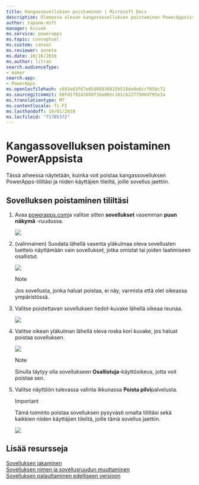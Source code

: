 ```yaml
---
title: Kangassovelluksen poistaminen | Microsoft Docs
description: Olemassa olevan kangassovelluksen poistaminen PowerAppsissa
author: tapanm-msft
manager: kvivek
ms.service: powerapps
ms.topic: conceptual
ms.custom: canvas
ms.reviewer: anneta
ms.date: 10/16/2016
ms.author: litran
search.audienceType:
- maker
search.app:
- PowerApps
ms.openlocfilehash: c683ed3f67e05d08038815b518de8e6ccf85bc71
ms.sourcegitcommit: 60fd1792430b9f3da08ec161cb2277506d795e3a
ms.translationtype: MT
ms.contentlocale: fi-FI
ms.lasthandoff: 10/01/2019
ms.locfileid: "71705372"
---
```

# <a name="delete-a-canvas-app-from-powerapps"></a>Kangassovelluksen poistaminen PowerAppsista
Tässä aiheessa näytetään, kuinka voit poistaa kangassovelluksen PowerApps-tililtäsi ja niiden käyttäjien tileiltä, joille sovellus jaettiin.

## <a name="delete-an-app-from-your-account"></a>Sovelluksen poistaminen tililtäsi
1. Avaa [powerapps.com](https://web.powerapps.com?utm_source=padocs&utm_medium=linkinadoc&utm_campaign=referralsfromdoc)ja valitse sitten **sovellukset** vasemman **puun näkymä** -ruudussa.
   
    ![](./media/delete-app/file-apps.png)
2. (valinnainen) Suodata lähellä vasenta yläkulmaa oleva sovellusten luettelo näyttämään vain sovellukset, jotka omistat tai joiden laatimiseen osallistut.
   
    ![](./media/delete-app/filter-list.png)
   
    > [!NOTE]
   > Jos sovellusta, jonka haluat poistaa, ei näy, varmista että olet oikeassa ympäristössä.
3. Valitse poistettavan sovelluksen tiedot-kuvake lähellä oikeaa reunaa.
   
    ![](./media/delete-app/app-options.png)
4. Valitse oikean yläkulman lähellä oleva roska kori kuvake, jos haluat poistaa sovelluksen.
   
    ![](./media/delete-app/delete-icon.png)
   
    > [!NOTE]
   > Sinulla täytyy olla sovellukseen **Osallistuja**-käyttöoikeus, jotta voit poistaa sen.
5. Valitse näyttöön tulevassa valinta ikkunassa **Poista pilvi**palvelusta.  
   
    > [!IMPORTANT]
   > Tämä toiminto poistaa sovelluksen pysyvästi omalta tililtäsi sekä kaikkien niiden käyttäjien tileiltä, joille tämä sovellus jaettiin.
   
    ![](./media/delete-app/delete-button.png)

## <a name="more-resources"></a>Lisää resursseja
[Sovelluksen jakaminen](share-app.md)  
[Sovelluksen nimen ja sovellusruudun muuttaminen](set-name-tile.md)  
[Sovelluksen palauttaminen edelliseen versioon](restore-an-app.md)  

